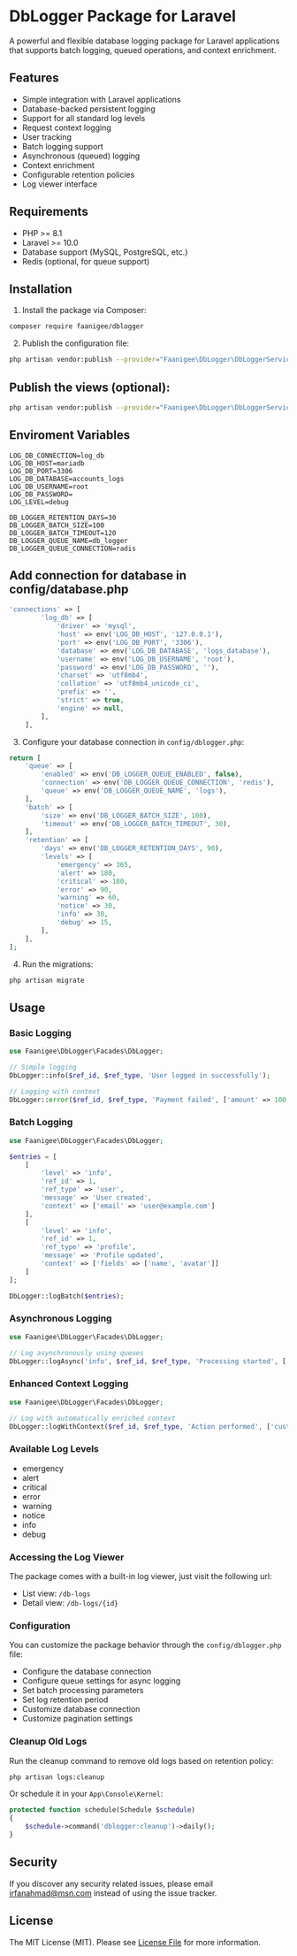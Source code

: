 # DbLogger Package for Laravel

A powerful and flexible database logging package for Laravel applications that supports batch logging, queued operations, and context enrichment.

## Features

- Simple integration with Laravel applications
- Database-backed persistent logging
- Support for all standard log levels
- Request context logging
- User tracking
- Batch logging support
- Asynchronous (queued) logging
- Context enrichment
- Configurable retention policies
- Log viewer interface

## Requirements

- PHP >= 8.1
- Laravel >= 10.0
- Database support (MySQL, PostgreSQL, etc.)
- Redis (optional, for queue support)

## Installation

1. Install the package via Composer:
```bash
composer require faanigee/dblogger
```

2. Publish the configuration file:
```bash
php artisan vendor:publish --provider="Faanigee\DbLogger\DbLoggerServiceProvider" --tag="config"

```
## Publish the views (optional):
```bash
php artisan vendor:publish --provider="Faanigee\DbLogger\DbLoggerServiceProvider" --tag="views"
```

## Enviroment Variables
```env
LOG_DB_CONNECTION=log_db
LOG_DB_HOST=mariadb
LOG_DB_PORT=3306
LOG_DB_DATABASE=accounts_logs
LOG_DB_USERNAME=root
LOG_DB_PASSWORD=
LOG_LEVEL=debug

DB_LOGGER_RETENTION_DAYS=30
DB_LOGGER_BATCH_SIZE=100
DB_LOGGER_BATCH_TIMEOUT=120
DB_LOGGER_QUEUE_NAME=db_logger
DB_LOGGER_QUEUE_CONNECTION=radis

```

## Add connection for database in config/database.php

```php
'connections' => [
        'log_db' => [
            'driver' => 'mysql',
            'host' => env('LOG_DB_HOST', '127.0.0.1'),
            'port' => env('LOG_DB_PORT', '3306'),
            'database' => env('LOG_DB_DATABASE', 'logs_database'),
            'username' => env('LOG_DB_USERNAME', 'root'),
            'password' => env('LOG_DB_PASSWORD', ''),
            'charset' => 'utf8mb4',
            'collation' => 'utf8mb4_unicode_ci',
            'prefix' => '',
            'strict' => true,
            'engine' => null,
        ],
    ],
```

3. Configure your database connection in `config/dblogger.php`:
```php
return [
    'queue' => [
        'enabled' => env('DB_LOGGER_QUEUE_ENABLED', false),
        'connection' => env('DB_LOGGER_QUEUE_CONNECTION', 'redis'),
        'queue' => env('DB_LOGGER_QUEUE_NAME', 'logs'),
    ],
    'batch' => [
        'size' => env('DB_LOGGER_BATCH_SIZE', 100),
        'timeout' => env('DB_LOGGER_BATCH_TIMEOUT', 30),
    ],
    'retention' => [
        'days' => env('DB_LOGGER_RETENTION_DAYS', 90),
        'levels' => [
            'emergency' => 365,
            'alert' => 180,
            'critical' => 180,
            'error' => 90,
            'warning' => 60,
            'notice' => 30,
            'info' => 30,
            'debug' => 15,
        ],
    ],
];
```

4. Run the migrations:
```bash
php artisan migrate
```

## Usage

### Basic Logging

```php
use Faanigee\DbLogger\Facades\DbLogger;

// Simple logging
DbLogger::info($ref_id, $ref_type, 'User logged in successfully');

// Logging with context
DbLogger::error($ref_id, $ref_type, 'Payment failed', ['amount' => 100, 'currency' => 'USD']);
```

### Batch Logging

```php
use Faanigee\DbLogger\Facades\DbLogger;

$entries = [
    [
        'level' => 'info',
        'ref_id' => 1,
        'ref_type' => 'user',
        'message' => 'User created',
        'context' => ['email' => 'user@example.com']
    ],
    [
        'level' => 'info',
        'ref_id' => 1,
        'ref_type' => 'profile',
        'message' => 'Profile updated',
        'context' => ['fields' => ['name', 'avatar']]
    ]
];

DbLogger::logBatch($entries);
```

### Asynchronous Logging

```php
use Faanigee\DbLogger\Facades\DbLogger;

// Log asynchronously using queues
DbLogger::logAsync('info', $ref_id, $ref_type, 'Processing started', ['job_id' => 123]);
```

### Enhanced Context Logging

```php
use Faanigee\DbLogger\Facades\DbLogger;

// Log with automatically enriched context
DbLogger::logWithContext($ref_id, $ref_type, 'Action performed', ['custom' => 'data']);
```

### Available Log Levels

- emergency
- alert
- critical
- error
- warning
- notice
- info
- debug

### Accessing the Log Viewer

The package comes with a built-in log viewer, just visit the following url:

- List view: `/db-logs`
- Detail view: `/db-logs/{id}`

### Configuration

You can customize the package behavior through the `config/dblogger.php` file:

- Configure the database connection
- Configure queue settings for async logging
- Set batch processing parameters
- Set log retention period
- Customize database connection
- Customize pagination settings


### Cleanup Old Logs

Run the cleanup command to remove old logs based on retention policy:

```bash
php artisan logs:cleanup
```

Or schedule it in your `App\Console\Kernel`:

```php
protected function schedule(Schedule $schedule)
{
    $schedule->command('dblogger:cleanup')->daily();
}
```


## Security

If you discover any security related issues, please email irfanahmad@msn.com instead of using the issue tracker.

## License

The MIT License (MIT). Please see [License File](LICENSE.md) for more information.
